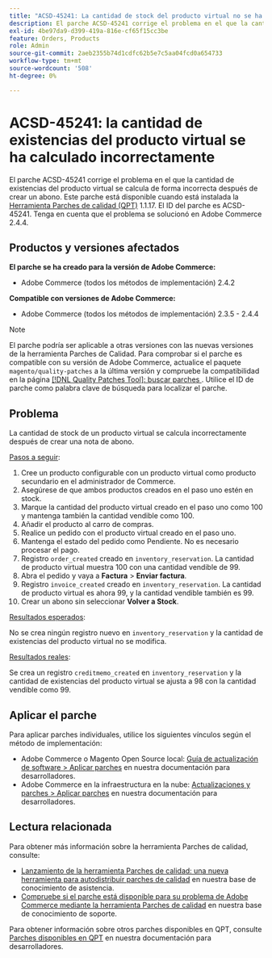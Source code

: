 ```yaml
---
title: "ACSD-45241: La cantidad de stock del producto virtual no se ha calculado correctamente"
description: El parche ACSD-45241 corrige el problema en el que la cantidad de existencias del producto virtual se calcula de forma incorrecta después de crear un abono. Este parche está disponible cuando está instalada la [Quality Patches Tool (QPT)](/help/announcements/adobe-commerce-announcements/magento-quality-patches-released-new-tool-to-self-serve-quality-patches.md) 1.1.17. El ID del parche es ACSD-45241. Tenga en cuenta que el problema se solucionó en Adobe Commerce 2.4.4.
exl-id: 4be97da9-d399-419a-816e-cf65f15cc3be
feature: Orders, Products
role: Admin
source-git-commit: 2aeb2355b74d1cdfc62b5e7c5aa04fcd0a654733
workflow-type: tm+mt
source-wordcount: '508'
ht-degree: 0%

---
```


# ACSD-45241: la cantidad de existencias del producto virtual se ha calculado incorrectamente

El parche ACSD-45241 corrige el problema en el que la cantidad de existencias del producto virtual se calcula de forma incorrecta después de crear un abono. Este parche está disponible cuando está instalada la [Herramienta Parches de calidad (QPT)](/help/announcements/adobe-commerce-announcements/magento-quality-patches-released-new-tool-to-self-serve-quality-patches.md) 1.1.17. El ID del parche es ACSD-45241. Tenga en cuenta que el problema se solucionó en Adobe Commerce 2.4.4.

## Productos y versiones afectados

**El parche se ha creado para la versión de Adobe Commerce:**

* Adobe Commerce (todos los métodos de implementación) 2.4.2

**Compatible con versiones de Adobe Commerce:**

* Adobe Commerce (todos los métodos de implementación) 2.3.5 - 2.4.4

>[!NOTE]
>
>El parche podría ser aplicable a otras versiones con las nuevas versiones de la herramienta Parches de Calidad. Para comprobar si el parche es compatible con su versión de Adobe Commerce, actualice el paquete `magento/quality-patches` a la última versión y compruebe la compatibilidad en la página [[!DNL Quality Patches Tool]: buscar parches ](https://experienceleague.adobe.com/tools/commerce-quality-patches/index.html). Utilice el ID de parche como palabra clave de búsqueda para localizar el parche.

## Problema

La cantidad de stock de un producto virtual se calcula incorrectamente después de crear una nota de abono.

<u>Pasos a seguir</u>:

1. Cree un producto configurable con un producto virtual como producto secundario en el administrador de Commerce.
1. Asegúrese de que ambos productos creados en el paso uno estén en stock.
1. Marque la cantidad del producto virtual creado en el paso uno como 100 y mantenga también la cantidad vendible como 100.
1. Añadir el producto al carro de compras.
1. Realice un pedido con el producto virtual creado en el paso uno.
1. Mantenga el estado del pedido como Pendiente. No es necesario procesar el pago.
1. Registro `order_created` creado en `inventory_reservation`. La cantidad de producto virtual muestra 100 con una cantidad vendible de 99.
1. Abra el pedido y vaya a **Factura** > **Enviar factura**.
1. Registro `invoice_created` creado en `inventory_reservation`. La cantidad de producto virtual es ahora 99, y la cantidad vendible también es 99.
1. Crear un abono sin seleccionar **Volver a Stock**.

<u>Resultados esperados</u>:

No se crea ningún registro nuevo en `inventory_reservation` y la cantidad de existencias del producto virtual no se modifica.

<u>Resultados reales</u>:

Se crea un registro `creditmemo_created` en `inventory_reservation` y la cantidad de existencias del producto virtual se ajusta a 98 con la cantidad vendible como 99.

## Aplicar el parche

Para aplicar parches individuales, utilice los siguientes vínculos según el método de implementación:

* Adobe Commerce o Magento Open Source local: [Guía de actualización de software > Aplicar parches](https://experienceleague.adobe.com/en/docs/commerce-operations/tools/quality-patches-tool/usage) en nuestra documentación para desarrolladores.
* Adobe Commerce en la infraestructura en la nube: [Actualizaciones y parches > Aplicar parches](https://experienceleague.adobe.com/en/docs/commerce-cloud-service/user-guide/develop/upgrade/apply-patches) en nuestra documentación para desarrolladores.

## Lectura relacionada

Para obtener más información sobre la herramienta Parches de calidad, consulte:

* [Lanzamiento de la herramienta Parches de calidad: una nueva herramienta para autodistribuir parches de calidad](/help/announcements/adobe-commerce-announcements/magento-quality-patches-released-new-tool-to-self-serve-quality-patches.md) en nuestra base de conocimiento de asistencia.
* [Compruebe si el parche está disponible para su problema de Adobe Commerce mediante la herramienta Parches de calidad](/help/support-tools/patches-available-in-qpt-tool/check-patch-for-magento-issue-with-magento-quality-patches.md) en nuestra base de conocimiento de soporte.

Para obtener información sobre otros parches disponibles en QPT, consulte [Parches disponibles en QPT](https://experienceleague.adobe.com/tools/commerce-quality-patches/index.html) en nuestra documentación para desarrolladores.
